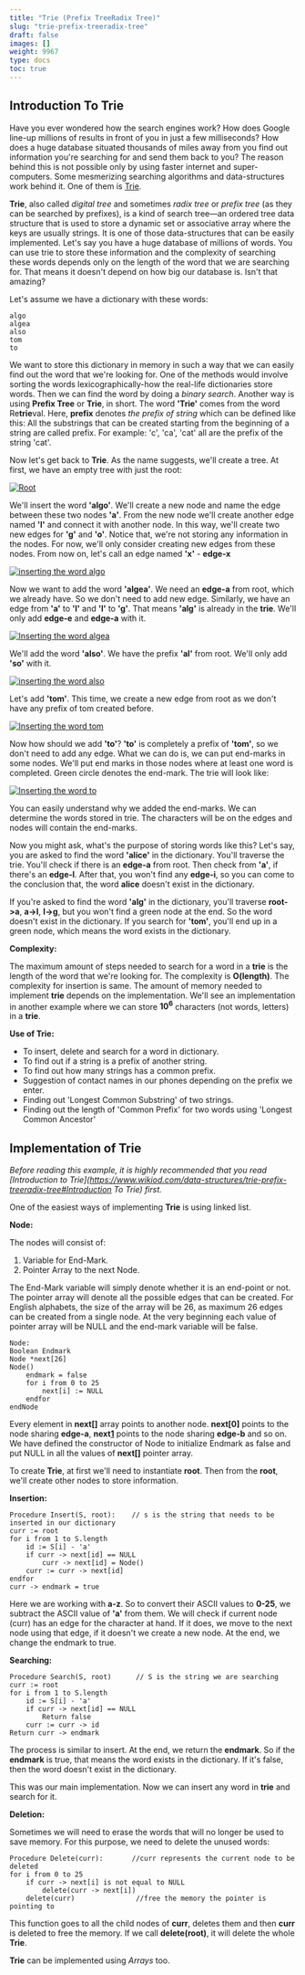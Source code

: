 ```yaml
---
title: "Trie (Prefix TreeRadix Tree)"
slug: "trie-prefix-treeradix-tree"
draft: false
images: []
weight: 9967
type: docs
toc: true
---
```


## Introduction To Trie
Have you ever wondered how the search engines work? How does Google line-up millions of results in front of you in just a few milliseconds? How does a huge database situated thousands of miles away from you find out information you're searching for and send them back to you? The reason behind this is not possible only by using faster internet and super-computers. Some mesmerizing searching algorithms and data-structures work behind it. One of them is [Trie](https://en.wikipedia.org/wiki/Trie).

**Trie**, also called *digital tree* and sometimes *radix tree* or *prefix tree* (as they can be searched by prefixes), is a kind of search tree—an ordered tree data structure that is used to store a dynamic set or associative array where the keys are usually strings. It is one of those data-structures that can be easily implemented. Let's say you have a huge database of millions of words. You can use trie to store these information and the complexity of searching these words depends only on the length of the word that we are searching for. That means it doesn't depend on how big our database is. Isn't that amazing?

Let's assume we have a dictionary with these words:

    algo
    algea
    also
    tom
    to
We want to store this dictionary in memory in such a way that we can easily find out the word that we're looking for. One of the methods would involve sorting the words lexicographically-how the real-life dictionaries store words. Then we can find the word by doing a *binary search*. Another way is using **Prefix Tree** or **Trie**, in short. The word **'Trie'** comes from the word Re**trie**val. Here, **prefix** denotes *the prefix of string* which can be defined like this: All the substrings that can be created starting from the beginning of a string are called prefix. For example: 'c', 'ca', 'cat' all are the prefix of the string 'cat'.

Now let's get back to **Trie**. As the name suggests, we'll create a tree. At first, we have an empty tree with just the root:

[![Root][1]][1]

We'll insert the word **'algo'**. We'll create a new node and name the edge between these two nodes **'a'**. From the new node we'll create another edge named **'l'** and connect it with another node. In this way, we'll create two new edges for **'g'** and **'o'**. Notice that, we're not storing any information in the nodes. For now, we'll only consider creating new edges from these nodes. From now on, let's call an edge named **'x'** - **edge-x**

[![inserting the word algo][2]][2]

Now we want to add the word **'algea'**. We need an **edge-a** from root, which we already have. So we don't need to add new edge. Similarly, we have an edge from **'a'** to **'l'** and **'l'** to **'g'**. That means **'alg'** is already in the **trie**. We'll only add **edge-e** and **edge-a** with it.

[![Inserting the word algea][3]][3]

We'll add the word **'also'**. We have the prefix **'al'** from root. We'll only add **'so'** with it.

[![inserting the word also][4]][4]

Let's add **'tom'**. This time, we create a new edge from root as we don't have any prefix of tom created before.

[![Inserting the word tom][5]][5]

Now how should we add **'to'**? **'to'** is completely a prefix of **'tom'**, so we don't need to add any edge. What we can do is, we can put end-marks in some nodes. We'll put end marks in those nodes where at least one word is completed. Green circle denotes the end-mark. The trie will look like:

[![Inserting the word to][6]][6]

You can easily understand why we added the end-marks. We can determine the words stored in trie. The characters will be on the edges and nodes will contain the end-marks.

Now you might ask, what's the purpose of storing words like this? Let's say, you are asked to find the word **'alice'** in the dictionary. You'll traverse the trie. You'll check if there is an **edge-a** from root. Then check from **'a'**, if there's an **edge-l**. After that, you won't find any **edge-i**, so you can come to the conclusion that, the word **alice** doesn't exist in the dictionary.

If you're asked to find the word **'alg'** in the dictionary, you'll traverse **root->a**, **a->l**, **l->g**, but you won't find a green node at the end. So the word doesn't exist in the dictionary. If you search for **'tom'**, you'll end up in a green node, which means the word exists in the dictionary.

**Complexity:**

The maximum amount of steps needed to search for a word in a **trie** is the length of the word that we're looking for. The complexity is **O(length)**. The complexity for insertion is same. The amount of memory needed to implement **trie** depends on the implementation. We'll see an implementation in another example where we can store **10<sup>6</sup>** characters (not words, letters) in a **trie**.

**Use of Trie:**

 - To insert, delete and search for a word in dictionary.
 - To find out if a string is a prefix of another string.
 - To find out how many strings has a common prefix.
 - Suggestion of contact names in our phones depending on the prefix we enter.
 - Finding out 'Longest Common Substring' of two strings.
 - Finding out the length of 'Common Prefix' for two words using 'Longest Common Ancestor'

  [1]: http://i.stack.imgur.com/dIrLO.png
  [2]: http://i.stack.imgur.com/WCa2D.png
  [3]: http://i.stack.imgur.com/Zkh7E.png
  [4]: http://i.stack.imgur.com/rDxP5.png
  [5]: http://i.stack.imgur.com/G5Dui.png
  [6]: http://i.stack.imgur.com/PNY3a.png

## Implementation of Trie
*Before reading this example, it is highly recommended that you read [Introduction to Trie](https://www.wikiod.com/data-structures/trie-prefix-treeradix-tree#Introduction To Trie) first.*

One of the easiest ways of implementing **Trie** is using linked list.

**Node:**

The nodes will consist of:
 1. Variable for End-Mark.
 2. Pointer Array to the next Node.

The End-Mark variable will simply denote whether it is an end-point or not. The pointer array will denote all the possible edges that can be created. For English alphabets, the size of the array will be 26, as maximum 26 edges can be created from a single node. At the very beginning each value of pointer array will be NULL and the end-mark variable will be false.

    Node:
    Boolean Endmark
    Node *next[26]
    Node()
        endmark = false
        for i from 0 to 25
            next[i] := NULL
        endfor
    endNode

Every element in **next[]** array points to another node. **next[0]** points to the node sharing **edge-a**, **next[1]** points to the node sharing **edge-b** and so on. We have defined the constructor of Node to initialize Endmark as false and put NULL in all the values of **next[]** pointer array.

To create **Trie**, at first we'll need to instantiate **root**. Then from the **root**, we'll create other nodes to store information.

**Insertion:**

    Procedure Insert(S, root):    // s is the string that needs to be inserted in our dictionary
    curr := root
    for i from 1 to S.length
        id := S[i] - 'a'
        if curr -> next[id] == NULL
            curr -> next[id] = Node()
        curr := curr -> next[id]
    endfor
    curr -> endmark = true

Here we are working with **a-z**. So to convert their ASCII values to **0-25**, we subtract the ASCII value of **'a'** from them. We will check if current node (curr) has an edge for the character at hand. If it does, we move to the next node using that edge, if it doesn't we create a new node. At the end, we change the endmark to true.

**Searching:**

    Procedure Search(S, root)      // S is the string we are searching
    curr := root
    for i from 1 to S.length
        id := S[i] - 'a'
        if curr -> next[id] == NULL
            Return false
        curr := curr -> id
    Return curr -> endmark
The process is similar to insert. At the end, we return the **endmark**. So if the     **endmark** is true, that means the word exists in the dictionary. If it's false, then the word doesn't exist in the dictionary.

This was our main implementation. Now we can insert any word in **trie** and search for it.

**Deletion:**

Sometimes we will need to erase the words that will no longer be used to save memory. For this purpose, we need to delete the unused words:

    Procedure Delete(curr):       //curr represents the current node to be deleted
    for i from 0 to 25
        if curr -> next[i] is not equal to NULL
            delete(curr -> next[i])
        delete(curr)               //free the memory the pointer is pointing to
This function goes to all the child nodes of **curr**, deletes them and then **curr** is deleted to free the memory. If we call **delete(root)**, it will delete the whole **Trie**.

**Trie** can be implemented using *Arrays* too.

